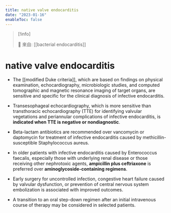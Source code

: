 ```yaml
---
title: native valve endocarditis
date: "2023-01-16"
enableToc: false
---
```


> [!info]
>
> 🌱 來自: [[bacterial endocarditis]]

# native valve endocarditis

* The [[modified Duke criteria]], which are based on findings on physical examination, echocardiography, microbiologic studies, and computed tomographic and magnetic resonance imaging of target organs, are sensitive and specific for the clinical diagnosis of infective endocarditis.

* Transesophageal echocardiography, which is more sensitive than transthoracic echocardiography (TTE) for identifying valvular vegetations and periannular complications of infective endocarditis, is **indicated when TTE is negative or nondiagnostic**.

* Beta-lactam antibiotics are recommended over vancomycin or daptomycin for treatment of infective endocarditis caused by methicillin-susceptible Staphylococcus aureus.

* In older patients with infective endocarditis caused by Enterococcus faecalis, especially those with underlying renal disease or those receiving other nephrotoxic agents, **ampicillin plus ceftriaxone** is preferred over **aminoglycoside-containing regimens**.

* Early surgery for uncontrolled infection, congestive heart failure caused by valvular dysfunction, or prevention of central nervous system embolization is associated with improved outcomes.

* A transition to an oral step-down regimen after an initial intravenous course of therapy may be considered in selected patients.

